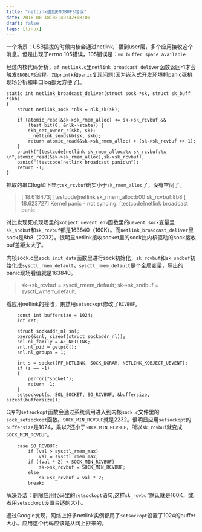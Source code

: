 ```yaml
---
title: "netlink遇到ENOBUFS错误"
date: 2016-08-18T08:49:42+08:00
draft: false
tags: [linux]
---
```


一个场景：USB插拔的时候内核会通过netlink广播到user层，多个应用接收这个消息。但是出现了errno 105错误，105错误是：`No buffer space available`

<!--more-->

经过内核代码分析，`af_netlink.c`里`netlink_broadcast_deliver`函数返回-1才会触发`ENOBUFS`流程。加`printk`和`panic`复现问题(因为嵌入式开发环境抓panic死机现场分析和串口log都太方便了)。

```
static int netlink_broadcast_deliver(struct sock *sk, struct sk_buff *skb)
{
	struct netlink_sock *nlk = nlk_sk(sk);

	if (atomic_read(&sk->sk_rmem_alloc) <= sk->sk_rcvbuf &&
	    !test_bit(0, &nlk->state)) {
		skb_set_owner_r(skb, sk);
		__netlink_sendskb(sk, skb);
		return atomic_read(&sk->sk_rmem_alloc) > (sk->sk_rcvbuf >> 1);
	}
	printk("[testcode]netlink sk_rmem_alloc:%x sk_rcvbuf:%x \n",atomic_read(&sk->sk_rmem_alloc),sk->sk_rcvbuf);
	panic("[testcode]netlink broadcast panic\n");
	return -1;
}
```

抓取的串口log如下显示`sk_rcvbuf`确实小于`sk_rmem_alloc`了，没有空间了。

> [   18.618473] [testcode]netlink sk_rmem_alloc:b00 sk_rcvbuf:8b8  [  
> 18.623727] Kernel panic - not syncing: [testcode]netlink broadcast panic

对比发现死机现场里的`kobject_uevent_env`函数里的`uevent_sock`变量里`sk_sndbuf`和`sk_rcvbuf`都是163840（160K）。而`netlink_broadcast_deliver`里sock是8b8（2232）。很明显netlink接收socket里的sock比内核驱动的sock接收buf差距太大了。

内核sock.c里`sock_init_data`函数里进行sock初始化，`sk_rcvbuf`和`sk_sndbuf`初始化成`sysctl_rmem_default`。`sysctl_rmem_default`是个全局变量，导出的panic现场看值就是163840。

> sk->sk_rcvbuf		=	sysctl_rmem_default;
> sk->sk_sndbuf		=	sysctl_wmem_default;

看应用netlink的接收，果然用`setsockopt`修改了`RCVBUF`。

```
    const int buffersize = 1024;  
    int ret;  

    struct sockaddr_nl snl;  
    bzero(&snl, sizeof(struct sockaddr_nl));  
    snl.nl_family = AF_NETLINK;  
    snl.nl_pid = getpid();  
    snl.nl_groups = 1;  

    int s = socket(PF_NETLINK, SOCK_DGRAM, NETLINK_KOBJECT_UEVENT);  
    if (s == -1)   
    {  
        perror("socket");  
        return -1;  
    }  
    setsockopt(s, SOL_SOCKET, SO_RCVBUF, &buffersize, sizeof(buffersize));  
```

C库的`setsockopt`函数会通过系统调用进入到内核`sock.c`文件里的`sock_setsockopt`函数。`SOCK_MIN_RCVBUF`就是2232。很明显应用`setsockopt`的`buffersize`是1024，乘以2还小于`SOCK_MIN_RCVBUF`，所以`sk_rcvbuf`就变成`SOCK_MIN_RCVBUF`。

```
	case SO_RCVBUF:
	    if (val > sysctl_rmem_max)
			val = sysctl_rmem_max;
		if ((val * 2) < SOCK_MIN_RCVBUF)
			sk->sk_rcvbuf = SOCK_MIN_RCVBUF;
		else
			sk->sk_rcvbuf = val * 2;
		break;
```

解决办法：删除应用代码里的`setsockopt`语句,这样`sk_rcvbuf`默认就是160K，或者用`setsockopt`设置合适的大小。

通过Google发现，网络上好多netlink实例都用了`setsockopt`设置了1024的buffer大小。应用这个代码应该是从网上抄来的。

